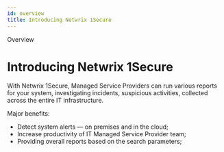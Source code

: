 ```yaml
---
id: overview
title: Introducing Netwrix 1Secure
---
```


Overview

# Introducing Netwrix 1Secure

With Netwrix 1Secure, Managed Service Providers can run various reports for your system, investigating incidents, suspicious activities, collected across the entire IT infrastructure.

Major benefits:

- Detect system alerts — on premises and in the cloud;
- Increase productivity of IT Managed Service Provider team;
- Providing overall reports based on the search parameters;